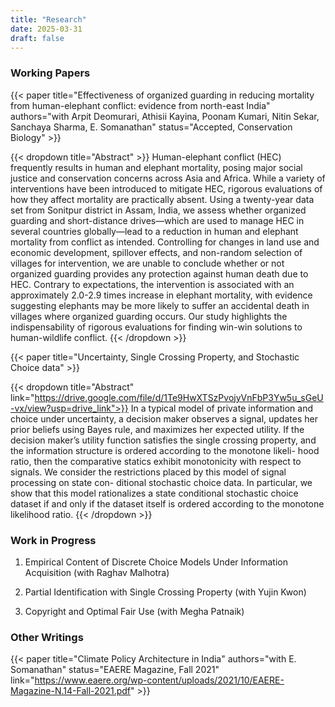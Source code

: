 ```yaml
---
title: "Research"
date: 2025-03-31
draft: false
---
```

<!-- 
#### Publications -->


### Working Papers


{{< paper title="Effectiveness of organized guarding in reducing mortality from human-elephant conflict: evidence from north-east India" authors="with Arpit Deomurari, Athisii Kayina, Poonam Kumari, Nitin Sekar, Sanchaya Sharma, E. Somanathan" status="Accepted, Conservation Biology" >}}

{{< dropdown title="Abstract" >}}
Human-elephant conflict (HEC) frequently results in human and elephant mortality, posing
major social justice and conservation concerns across Asia and Africa. While a variety of
interventions have been introduced to mitigate HEC, rigorous evaluations of how they
affect mortality are practically absent. Using a twenty-year data set from Sonitpur district
in Assam, India, we assess whether organized guarding and short-distance drives—which
are used to manage HEC in several countries globally—lead to a reduction in human and
elephant mortality from conflict as intended. Controlling for changes in land use and
economic development, spillover effects, and non-random selection of villages for
intervention, we are unable to conclude whether or not organized guarding provides any
protection against human death due to HEC. Contrary to expectations, the intervention is
associated with an approximately 2.0-2.9 times increase in elephant mortality, with
evidence suggesting elephants may be more likely to suffer an accidental death in villages
where organized guarding occurs. Our study highlights the indispensability of rigorous
evaluations for finding win-win solutions to human-wildlife conflict.
{{< /dropdown >}}

{{< paper title="Uncertainty, Single Crossing Property, and Stochastic Choice data" >}}
  
{{< dropdown title="Abstract" link="https://drive.google.com/file/d/1Te9HwXTSzPvojyVnFbP3Yw5u_sGeU-vx/view?usp=drive_link">}}
In a typical model of private information and choice under uncertainty, a decision
maker observes a signal, updates her prior beliefs using Bayes rule, and maximizes her
expected utility. If the decision maker’s utility function satisfies the single crossing
property, and the information structure is ordered according to the monotone likeli-
hood ratio, then the comparative statics exhibit monotonicity with respect to signals.
We consider the restrictions placed by this model of signal processing on state con-
ditional stochastic choice data. In particular, we show that this model rationalizes a
state conditional stochastic choice dataset if and only if the dataset itself is ordered
according to the monotone likelihood ratio.
{{< /dropdown >}}

### Work in Progress

1. Empirical Content of Discrete Choice Models Under Information Acquisition (with Raghav Malhotra)

2. Partial Identification with Single Crossing Property (with Yujin Kwon)

3. Copyright and Optimal Fair Use (with Megha Patnaik)

 
### Other Writings

{{< paper title="Climate Policy Architecture in India" authors="with E. Somanathan" status="EAERE Magazine, Fall 2021" link="https://www.eaere.org/wp-content/uploads/2021/10/EAERE-Magazine-N.14-Fall-2021.pdf" >}}
